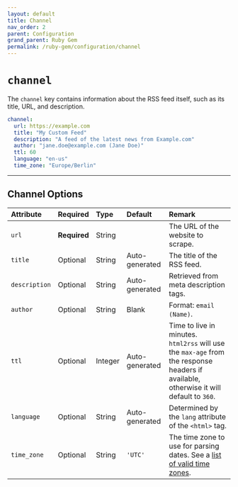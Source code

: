 ```yaml
---
layout: default
title: Channel
nav_order: 2
parent: Configuration
grand_parent: Ruby Gem
permalink: /ruby-gem/configuration/channel
---
```


# `channel`

The `channel` key contains information about the RSS feed itself, such as its title, URL, and description.

```yaml
channel:
  url: https://example.com
  title: "My Custom Feed"
  description: "A feed of the latest news from Example.com"
  author: "jane.doe@example.com (Jane Doe)"
  ttl: 60
  language: "en-us"
  time_zone: "Europe/Berlin"
```

---

## Channel Options

| Attribute     | Required     | Type    | Default        | Remark                                                                                                                                  |
| :------------ | :----------- | :------ | :------------- | :-------------------------------------------------------------------------------------------------------------------------------------- |
| `url`         | **Required** | String  |                | The URL of the website to scrape.                                                                                                       |
| `title`       | Optional     | String  | Auto-generated | The title of the RSS feed.                                                                                                              |
| `description` | Optional     | String  | Auto-generated | Retrieved from meta description tags.                                                                                                   |
| `author`      | Optional     | String  | Blank          | Format: `email (Name)`.                                                                                                                 |
| `ttl`         | Optional     | Integer | Auto-generated | Time to live in minutes. `html2rss` will use the `max-age` from the response headers if available, otherwise it will default to `360`.  |
| `language`    | Optional     | String  | Auto-generated | Determined by the `lang` attribute of the `<html>` tag.                                                                                 |
| `time_zone`   | Optional     | String  | `'UTC'`        | The time zone to use for parsing dates. See a [list of valid time zones](https://en.wikipedia.org/wiki/List_of_tz_database_time_zones). |
